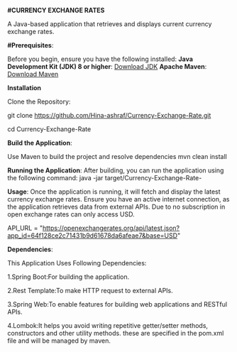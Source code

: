 **#CURRENCY EXCHANGE RATES**

A Java-based application that retrieves and displays current currency exchange rates.

**#Prerequisites**:

Before you begin, ensure you have the following installed:
**Java Development Kit (JDK) 8 or higher**: [Download JDK](https://www.oracle.com/java/technologies/javase-jdk11-downloads.html)
**Apache Maven**: [Download Maven](https://maven.apache.org/download.cgi)


**Installation**

Clone the Repository:

git clone https://github.com/Hina-ashraf/Currency-Exchange-Rate.git

cd Currency-Exchange-Rate

**Build the Application**: 

Use Maven to build the project and resolve dependencies mvn clean install

**Running the Application**:
After building, you can run the application using the following command: java -jar target/Currency-Exchange-Rate- 

**Usage**: Once the application is running, it will fetch and display the latest currency exchange rates. Ensure you have an active internet connection, as the application retrieves data from external APIs. 
Due to no subscription in open exchange rates can only access USD. 

API_URL = "https://openexchangerates.org/api/latest.json?app_id=64f128ce2c71431b9d61678da6afeae7&base=USD"

**Dependencies**:

This Application Uses Following Dependencies:

1.Spring Boot:For building the application.

2.Rest Template:To make HTTP request to external APIs.

3.Spring Web:To enable features for building web applications and RESTful APIs.

4.Lombok:It helps you avoid writing repetitive getter/setter methods, constructors and other utility methods. these are specified in the pom.xml file and will be managed by maven.


